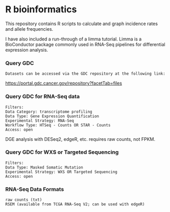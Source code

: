 # R bioinformatics


This repository contains R scripts to calculate and graph incidence rates and allele frequencies. 

I have also included a run-through of a limma tutorial. Limma is a BioConductor package commonly used in RNA-Seq pipelines for differential expression analysis. 

### Query GDC

    Datasets can be accessed via the GDC repository at the following link:

https://portal.gdc.cancer.gov/repository?facetTab=files

### Query GDC for RNA-Seq data

    Filters:
    Data Category: transcriptome profiling
    Data Type: Gene Expression Quantification
    Experimental Strategy: RNA-Seq
    Workflow Type: HTSeq - Counts OR STAR - Counts
    Access: open

DGE analysis with DESeq2, edgeR, etc. requires raw counts, not FPKM. 

### Query GDC for WXS or Targeted Sequencing

    Filters:
    Data Type: Masked Somatic Mutation
    Experimental Strategy: WXS OR Targeted Sequencing
    Access: open
    
### RNA-Seq Data Formats
    raw counts (txt)
    RSEM (available from TCGA RNA-Seq V2; can be used with edgeR)
 
